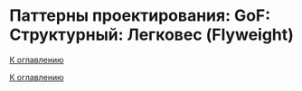 # Паттерны проектирования: GoF: Структурный: Легковес (Flyweight)

<!--
https://refactoring.guru/ru/design-patterns/catalog
-->

[К оглавлению](../../README.md)



[К оглавлению](../../README.md)
